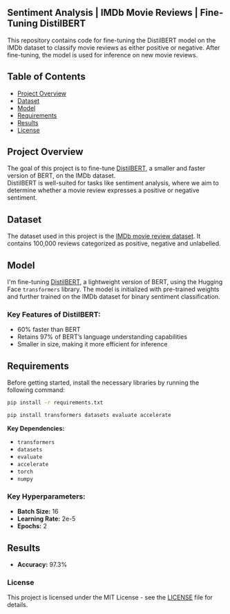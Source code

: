 ## Sentiment Analysis | IMDb Movie Reviews | Fine-Tuning DistilBERT

This repository contains code for fine-tuning the DistilBERT model on the IMDb dataset to classify movie reviews as either positive or negative. 
After fine-tuning, the model is used for inference on new movie reviews.

## Table of Contents
- [Project Overview](#project-overview)
- [Dataset](#dataset)
- [Model](#model)
- [Requirements](#requirements)
- [Results](#results)
- [License](#license)

## Project Overview

The goal of this project is to fine-tune [DistilBERT](https://arxiv.org/abs/1910.01108), a smaller and faster version of BERT, on the IMDb dataset.<br>
DistilBERT is well-suited for tasks like sentiment analysis, where we aim to determine whether a movie review expresses a positive or negative sentiment.<br>

## Dataset

The dataset used in this project is the [IMDb movie review dataset](https://ai.stanford.edu/~amaas/data/sentiment/). It contains 100,000 reviews categorized as positive, negative and unlabelled.

## Model

I'm fine-tuning [DistilBERT](https://huggingface.co/distilbert-base-uncased), a lightweight version of BERT, using the Hugging Face `transformers` library. The model is initialized with pre-trained weights and further trained on the IMDb dataset for binary sentiment classification.

### Key Features of DistilBERT:
- 60% faster than BERT
- Retains 97% of BERT’s language understanding capabilities
- Smaller in size, making it more efficient for inference

## Requirements

Before getting started, install the necessary libraries by running the following command:

```bash
pip install -r requirements.txt
```

```bash
pip install transformers datasets evaluate accelerate
```
**Key Dependencies:**
- `transformers`
- `datasets`
- `evaluate`
- `accelerate`
- `torch`
- `numpy`

### Key Hyperparameters:
- **Batch Size:** 16
- **Learning Rate:** 2e-5
- **Epochs:** 2

## Results

- **Accuracy:** 97.3%

### License

This project is licensed under the MIT License - see the [LICENSE](LICENSE) file for details.
